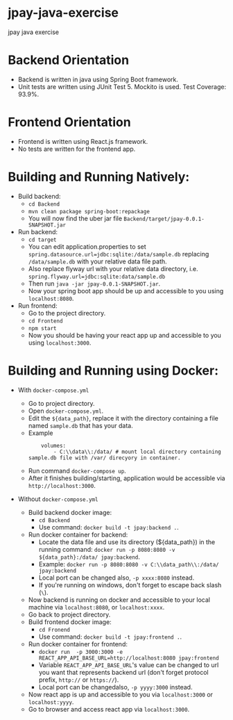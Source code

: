 # jpay-java-exercise
jpay java exercise
# Backend Orientation
- Backend is written in java using Spring Boot framework.
- Unit tests are written using JUnit Test 5. Mockito is used. Test Coverage: 93.9%.


# Frontend Orientation
- Frontend is written using React.js framework.
- No tests are written for the frontend app.

# Building and Running Natively:
- Build backend:
	- `cd Backend`
	- `mvn clean package spring-boot:repackage`
	- You will now find the uber jar file `Backend/target/jpay-0.0.1-SNAPSHOT.jar`
- Run backend:
	- `cd target`
	- You can edit application.properties to set `spring.datasource.url=jdbc:sqlite:/data/sample.db` replacing `/data/sample.db` with your relative data file path.
	- Also replace flyway url with your relative data directory, i.e. `spring.flyway.url=jdbc:sqlite:data/sample.db`
	- Then run `java -jar jpay-0.0.1-SNAPSHOT.jar`. 
	- Now your spring boot app should be up and accessible to you using `localhost:8080`.
- Run frontend:
	- Go to the project directory.
	- `cd Frontend`
	- `npm start`
	- Now you should be having your react app up and accessible to you using `localhost:3000`.

# Building and Running using Docker:
- With `docker-compose.yml`
	- Go to project directory.
	- Open `docker-compose.yml`.
	- Edit the `${data_path}`, replace it with the directory containing a file named `sample.db` that has your data.
	- Example
		```
		    volumes:
				- C:\\data\\:/data/ # mount local directory containing sample.db file with /var/ direcyory in container.
		```
	- Run command `docker-compose up`.
	- After it finishes building/starting, application would be accessible via `http://localhost:3000`.
	
- Without `docker-compose.yml`
	- Build backend docker image:
		- `cd Backend`
		- Use command: `docker build -t jpay:backend .`.
	- Run docker container for backend:
		- Locate the data file and use its directory (${data_path}) in the running command:
		`docker run -p 8080:8080 -v ${data_path}:/data/ jpay:backend`.
		- Example:
			`docker run -p 8080:8080 -v C:\\data_path\\:/data/ jpay:backend`
		- Local port can be changed also, `-p xxxx:8080` instead.
		- If you're running on windows, don't forget to escape back slash (`\`).
	- Now backend is running on docker and accessible to your local machine via `localhost:8080`, or `localhost:xxxx`.
	- Go back to project directory.
	- Build frontend docker image:
		- `cd Fronend`
		- Use command: `docker build -t jpay:frontend .`.
	- Run docker container for frontend: 
		- `docker run  -p 3000:3000 -e REACT_APP_API_BASE_URL=http://localhost:8080 jpay:frontend`
		- Variable `REACT_APP_API_BASE_URL`'s value can be changed to url you want that represents backend url (don't forget protocol prefix, `http://` or `https://`).
		- Local port can be changedalso, `-p yyyy:3000` instead.
	- Now react app is up and accessible to you via `localhost:3000` or `localhost:yyyy`.
	- Go to browser and access react app via `localhost:3000`.
